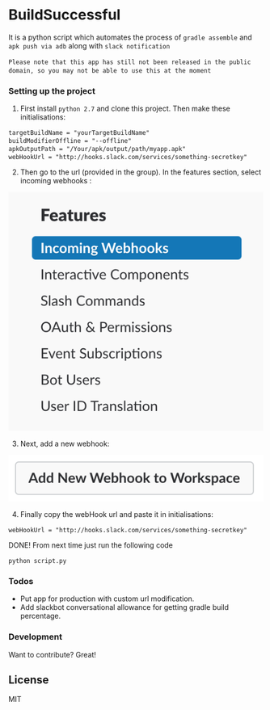 # BuildSuccessful

It is a python script which automates the process of `gradle assemble` and `apk push via adb` along with `slack notification`


`Please note that this app has still not been released in the public domain, so you may not be able to use this at the moment`



### Setting up the project

1. First install `python 2.7` and clone this project.
Then make these initialisations:

```projectPath = "/your/project/path"
targetBuildName = "yourTargetBuildName"
buildModifierOffline = "--offline" 
apkOutputPath = "/Your/apk/output/path/myapp.apk"
webHookUrl = "http://hooks.slack.com/services/something-secretkey"
```


2. Then go to the url (provided in the group). 
In the features section, select incoming webhooks :

[![N|Solid](https://github.com/abhinav-adtechs/BuildSuccessful/blob/master/screenshots/features.png)](Image1)



3. Next, add a new webhook:


[![N|Solid](https://github.com/abhinav-adtechs/BuildSuccessful/blob/master/screenshots/add-webhooks.png)](Image2)

4. Finally copy the webHook url and paste it in initialisations:

```
webHookUrl = "http://hooks.slack.com/services/something-secretkey"
```
DONE! From next time just run the following code

```
python script.py
```

### Todos

 - Put app for production with custom url modification.
 - Add slackbot conversational allowance for getting gradle build percentage. 


### Development

Want to contribute? Great!

License
----

MIT

